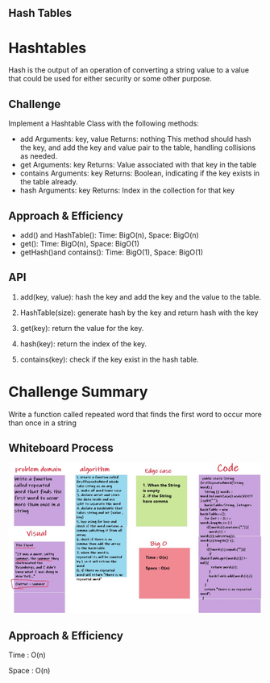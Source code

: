 ## Hash Tables

# Hashtables
Hash is the output of an operation of converting a string value to a value that could be used for either security or some other purpose.


## Challenge

Implement a Hashtable Class with the following methods:

* add
Arguments: key, value
Returns: nothing
This method should hash the key, and add the key and value pair to the table, handling collisions as needed.
* get
Arguments: key
Returns: Value associated with that key in the table
* contains
Arguments: key
Returns: Boolean, indicating if the key exists in the table already.
* hash
Arguments: key
Returns: Index in the collection for that key


## Approach & Efficiency

* add() and HashTable():
Time: BigO(n), Space: BigO(n)
* get():
 Time: BigO(n), Space: BigO(1)
* getHash()and contains():
 Time: BigO(1), Space: BigO(1)

## API

1. add(key, value): hash the key and add the key and the value to the table.

2. HashTable(size): generate hash by the key and return hash with the key

3. get(key): return the value for the key.

4. hash(key): return the index of the key.

5. contains(key): check if the key exist in the hash table.


# Challenge Summary
Write a function called repeated word that finds the first word to occur more than once in a string

## Whiteboard Process
![hashmaprepeatedword](hashmaprepeatedword.jpg)

## Approach & Efficiency

Time : O(n)

Space : O(n)



